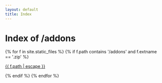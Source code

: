 ```yaml
---
layout: default
title: Index
---
```

<h1>Index of /addons</h1>
{% for f in site.static_files %}
  {% if f.path contains '/addons' and f.extname == '.zip' %}
    <p><a href="{{ site.baseurl | escape }}{{ f.path | escape }}">{{ f.path | escape }}</a></p>
  {% endif %}
{% endfor %}

